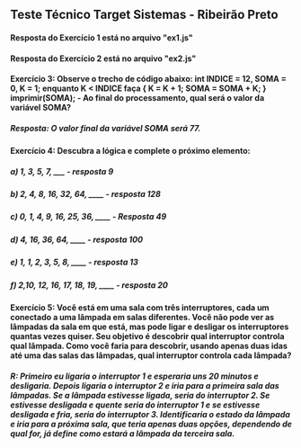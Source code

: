 ## Teste Técnico Target Sistemas - Ribeirão Preto

#### Resposta do Exercício 1 está no arquivo "ex1.js"

#### Resposta do Exercício 2 está no arquivo "ex2.js"

#### Exercício 3: Observe o trecho de código abaixo: int INDICE = 12, SOMA = 0, K = 1; enquanto K < INDICE faça { K = K + 1; SOMA = SOMA + K; } imprimir(SOMA); - Ao final do processamento, qual será o valor da variável SOMA?

##### Resposta: O valor final da variável SOMA será 77.

#### Exercício 4: Descubra a lógica e complete o próximo elemento:

##### a) 1, 3, 5, 7, \_\_\_ - resposta 9

##### b) 2, 4, 8, 16, 32, 64, \_\_\_\_ - resposta 128

##### c) 0, 1, 4, 9, 16, 25, 36, \_\_\_\_ - Resposta 49

##### d) 4, 16, 36, 64, \_\_\_\_ - resposta 100

##### e) 1, 1, 2, 3, 5, 8, \_\_\_\_ - resposta 13

##### f) 2,10, 12, 16, 17, 18, 19, \_\_\_\_ - resposta 20

#### Exercício 5: Você está em uma sala com três interruptores, cada um conectado a uma lâmpada em salas diferentes. Você não pode ver as lâmpadas da sala em que está, mas pode ligar e desligar os interruptores quantas vezes quiser. Seu objetivo é descobrir qual interruptor controla qual lâmpada. Como você faria para descobrir, usando apenas duas idas até uma das salas das lâmpadas, qual interruptor controla cada lâmpada?

##### R: Primeiro eu ligaria o interruptor 1 e esperaria uns 20 minutos e desligaria. Depois ligaria o interruptor 2 e iria para a primeira sala das lâmpadas. Se a lâmpada estivesse ligada, seria do interruptor 2. Se estivesse desligada e quente seria do interruptor 1 e se estivesse desligada e fria, seria do interruptor 3. Identificaria o estado da lâmpada e iria para a próxima sala, que teria apenas duas opções, dependendo de qual for, já define como estará a lâmpada da terceira sala.
